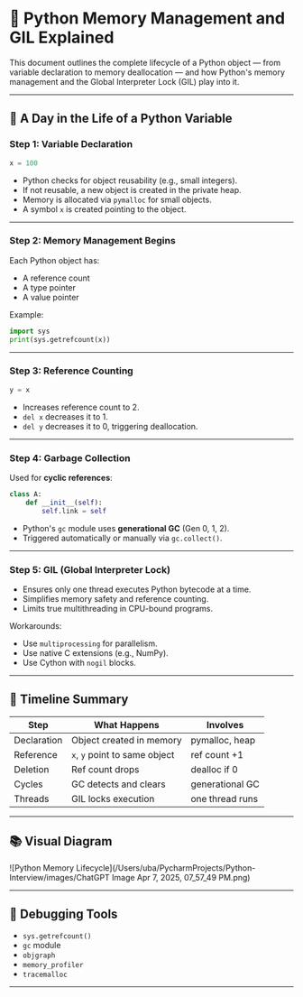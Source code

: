 
# 🧠 Python Memory Management and GIL Explained

This document outlines the complete lifecycle of a Python object — from variable declaration to memory deallocation — and how Python's memory management and the Global Interpreter Lock (GIL) play into it.

---

## 📌 A Day in the Life of a Python Variable

### Step 1: Variable Declaration

```python
x = 100
```

- Python checks for object reusability (e.g., small integers).
- If not reusable, a new object is created in the private heap.
- Memory is allocated via `pymalloc` for small objects.
- A symbol `x` is created pointing to the object.

---

### Step 2: Memory Management Begins

Each Python object has:
- A reference count
- A type pointer
- A value pointer

Example:

```python
import sys
print(sys.getrefcount(x))
```

---

### Step 3: Reference Counting

```python
y = x
```

- Increases reference count to 2.
- `del x` decreases it to 1.
- `del y` decreases it to 0, triggering deallocation.

---

### Step 4: Garbage Collection

Used for **cyclic references**:

```python
class A:
    def __init__(self):
        self.link = self
```

- Python's `gc` module uses **generational GC** (Gen 0, 1, 2).
- Triggered automatically or manually via `gc.collect()`.

---

### Step 5: GIL (Global Interpreter Lock)

- Ensures only one thread executes Python bytecode at a time.
- Simplifies memory safety and reference counting.
- Limits true multithreading in CPU-bound programs.

Workarounds:
- Use `multiprocessing` for parallelism.
- Use native C extensions (e.g., NumPy).
- Use Cython with `nogil` blocks.

---

## 🔄 Timeline Summary

| Step | What Happens | Involves |
|------|--------------|----------|
| Declaration | Object created in memory | pymalloc, heap |
| Reference | `x`, `y` point to same object | ref count +1 |
| Deletion | Ref count drops | dealloc if 0 |
| Cycles | GC detects and clears | generational GC |
| Threads | GIL locks execution | one thread runs |

---

## 📚 Visual Diagram

![Python Memory Lifecycle](/Users/uba/PycharmProjects/Python-Interview/images/ChatGPT Image Apr 7, 2025, 07_57_49 PM.png)

---

## 🧰 Debugging Tools

- `sys.getrefcount()`
- `gc` module
- `objgraph`
- `memory_profiler`
- `tracemalloc`

---
